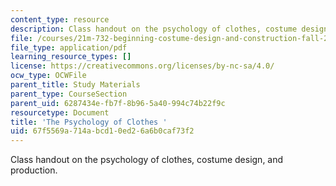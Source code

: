 ```yaml
---
content_type: resource
description: Class handout on the psychology of clothes, costume design, and production.
file: /courses/21m-732-beginning-costume-design-and-construction-fall-2008/67f5569a714abcd10ed26a6b0caf73f2_psychology.pdf
file_type: application/pdf
learning_resource_types: []
license: https://creativecommons.org/licenses/by-nc-sa/4.0/
ocw_type: OCWFile
parent_title: Study Materials
parent_type: CourseSection
parent_uid: 6287434e-fb7f-8b96-5a40-994c74b22f9c
resourcetype: Document
title: 'The Psychology of Clothes '
uid: 67f5569a-714a-bcd1-0ed2-6a6b0caf73f2
---
```

Class handout on the psychology of clothes, costume design, and production.